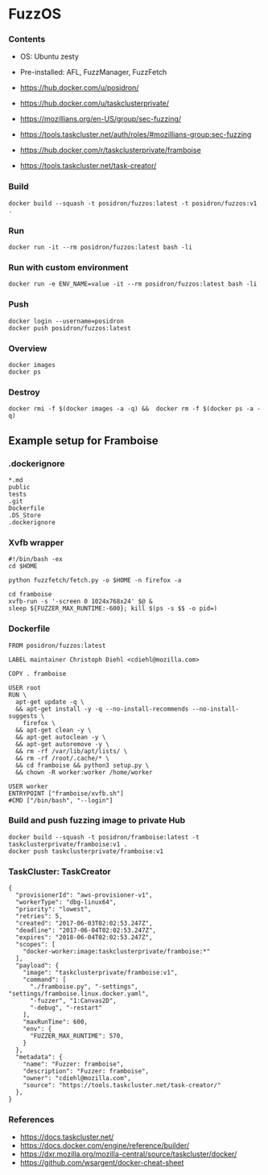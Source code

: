 # FuzzOS

### Contents
* OS: Ubuntu zesty
* Pre-installed: AFL, FuzzManager, FuzzFetch


* https://hub.docker.com/u/posidron/
* https://hub.docker.com/u/taskclusterprivate/
* https://mozillians.org/en-US/group/sec-fuzzing/
* https://tools.taskcluster.net/auth/roles/#mozillians-group:sec-fuzzing
* https://hub.docker.com/r/taskclusterprivate/framboise
* https://tools.taskcluster.net/task-creator/

### Build
```
docker build --squash -t posidron/fuzzos:latest -t posidron/fuzzos:v1 .
```

### Run
```
docker run -it --rm posidron/fuzzos:latest bash -li
```

### Run with custom environment
```
docker run -e ENV_NAME=value -it --rm posidron/fuzzos:latest bash -li
```

### Push
```
docker login --username=posidron
docker push posidron/fuzzos:latest
```

### Overview
```
docker images
docker ps
```

### Destroy
```
docker rmi -f $(docker images -a -q) &&  docker rm -f $(docker ps -a -q)
```



## Example setup for Framboise

### .dockerignore
```
*.md
public
tests
.git
Dockerfile
.DS_Store
.dockerignore
```

### Xvfb wrapper
```
#!/bin/bash -ex
cd $HOME

python fuzzfetch/fetch.py -o $HOME -n firefox -a

cd framboise
xvfb-run -s '-screen 0 1024x768x24' $@ &
sleep ${FUZZER_MAX_RUNTIME:-600}; kill $(ps -s $$ -o pid=)
```

### Dockerfile
```
FROM posidron/fuzzos:latest

LABEL maintainer Christoph Diehl <cdiehl@mozilla.com>

COPY . framboise

USER root
RUN \
  apt-get update -q \
  && apt-get install -y -q --no-install-recommends --no-install-suggests \
    firefox \
  && apt-get clean -y \
  && apt-get autoclean -y \
  && apt-get autoremove -y \
  && rm -rf /var/lib/apt/lists/ \
  && rm -rf /root/.cache/* \
  && cd framboise && python3 setup.py \
  && chown -R worker:worker /home/worker

USER worker
ENTRYPOINT ["framboise/xvfb.sh"]
#CMD ["/bin/bash", "--login"]
```


### Build and push fuzzing image to private Hub
```
docker build --squash -t posidron/framboise:latest -t taskclusterprivate/framboise:v1 .
docker push taskclusterprivate/framboise:v1
```


### TaskCluster: TaskCreator
```
{
  "provisionerId": "aws-provisioner-v1",
  "workerType": "dbg-linux64",
  "priority": "lowest",
  "retries": 5,
  "created": "2017-06-03T02:02:53.247Z",
  "deadline": "2017-06-04T02:02:53.247Z",
  "expires": "2018-06-04T02:02:53.247Z",
  "scopes": [
    "docker-worker:image:taskclusterprivate/framboise:*"
  ],
  "payload": {
    "image": "taskclusterprivate/framboise:v1",
    "command": [
      "./framboise.py", "-settings", "settings/framboise.linux.docker.yaml",
      "-fuzzer", "1:Canvas2D",
      "-debug", "-restart"
    ],
    "maxRunTime": 600,
    "env": {
      "FUZZER_MAX_RUNTIME": 570,
    }
  },
  "metadata": {
    "name": "Fuzzer: framboise",
    "description": "Fuzzer: framboise",
    "owner": "cdiehl@mozilla.com",
    "source": "https://tools.taskcluster.net/task-creator/"
  },
}
```


### References
* https://docs.taskcluster.net/
* https://docs.docker.com/engine/reference/builder/
* https://dxr.mozilla.org/mozilla-central/source/taskcluster/docker/
* https://github.com/wsargent/docker-cheat-sheet
